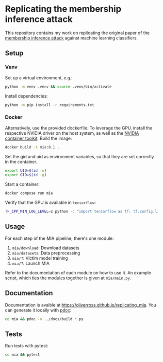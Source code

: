 # Replicating the membership inference attack

This repository contains my work on replicating the original paper of the 
[membership inference attack](https://arxiv.org/abs/1610.05820) 
against machine learning classifiers.

## Setup

### Venv

Set up a virtual environment, e.g.: 
```bash
python -m venv .venv && source .venv/bin/activate
```
Install dependencies: 
```bash
python -m pip install -r requirements.txt
```

### Docker

Alternatively, use the provided dockerfile.
To leverage the GPU, install the respective NVIDIA driver on the host system, as
well as the [NVIDIA container toolkit](https://github.com/NVIDIA/nvidia-docker).
Build the image:
```bash
docker build -t mia:0.1 .
```

Set the gid and uid as environment variables, so that they are set correctly in
the container.
```bash
export UID=$(id -u)
export GID=$(id -g)
```

Start a container:
```bash
docker compose run mia
```

Verify that the GPU is available in `tensorflow`:
```bash
TF_CPP_MIN_LOG_LEVEL=2 python -c "import tensorflow as tf; tf.config.list_physical_devices('GPU')"
```

## Usage

For each step of the MIA pipeline, there's one module:
1. `mia/download`: Download datasets
2. `mia/datasets`: Data preprocessing
3. `mia/?`: Victim model training
4. `mia/?`: Launch MIA

Refer to the documentation of each module on how to use it. 
An example script, which ties the modules together is given at `mia/main.py`.

## Documentation

Documentation is avaible at https://oliverross.github.io/replicating_mia.
You can generate it locally with [pdoc](https://pypi.org/project/pdoc/):
```bash
cd mia && pdoc -o ../docs/build *.py
```

## Tests

Run tests with pytest:
```bash
cd mia && pytest
```
